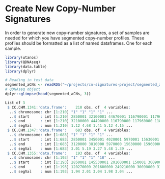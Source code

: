 Create New Copy-Number Signatures
================

In order to generate new copy-number signatures, a set of samples are
needed for which you have segmented copy-number profiles. These profiles
should be formatted as a list of named dataframes. One for each sample.

``` r
library(utanos)
library(QDNAseq)
library(data.table)
library(dplyr)

# Reading in test data
segmented_aCNs <- readRDS("~/projects/cn-signatures-project/segmented_aCNs.rds")
# QDNAseq object
dplyr::glimpse(head(segmented_aCNs, 3))

List of 3
 $ CC.CHM.1341:'data.frame':    210 obs. of  4 variables:
  ..$ chromosome: chr [1:210] "1" "1" "1" "1" ...
  ..$ start     : int [1:210] 2850001 32100001 44670001 116790001 117960001 118740001 119010001 145530001 171090001 171660001 ...
  ..$ end       : int [1:210] 32100000 44490000 116790000 117960000 118740000 119010000 120270000 171090000 171660000 172530000 ...
  ..$ segVal    : num [1:210] 1.12 4.68 1.41 5.12 4.15 ...
 $ CC.CHM.1347:'data.frame':    683 obs. of  4 variables:
  ..$ chromosome: chr [1:683] "1" "1" "1" "1" ...
  ..$ start     : int [1:683] 2850001 3450001 4020001 5970001 15630001 15960001 18030001 19200001 22020001 23340001 ...
  ..$ end       : int [1:683] 3120000 3810000 5970000 15630000 15960000 18030000 19200000 21840000 23340000 23910000 ...
  ..$ segVal    : num [1:683] 3.01 5.19 3.27 5.48 1.39 ...
 $ CC.CHM.1355:'data.frame':    193 obs. of  4 variables:
  ..$ chromosome: chr [1:193] "1" "1" "1" "10" ...
  ..$ start     : int [1:193] 2850001 145530001 201600001 150001 30090001 31500001 33690001 34230001 42960001 106230001 ...
  ..$ end       : int [1:193] 120270000 201600000 249210000 30090000 31500000 33690000 34230000 38430000 106230000 111540000 ...
  ..$ segVal    : num [1:193] 1.94 2.01 3.04 1.98 3.04 ...
```
